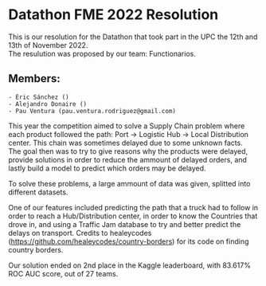 # Datathon FME 2022 Resolution

This is our resolution for the Datathon that took part in the UPC the 12th and 13th of November 2022.\
The resulution was proposed by our team: Functionarios. 

## Members:
	- Èric Sánchez ()
	- Alejandro Donaire ()
	- Pau Ventura (pau.ventura.rodriguez@gmail.com)

This year the competition aimed to solve a Supply Chain problem where each product followed the path: Port -> Logistic Hub -> Local Distribution center.
This chain was sometimes delayed due to some unknown facts.\
The goal then was to try to give reasons why the products were delayed, provide solutions in order to reduce the ammount of delayed orders, and lastly build a model to predict which orders may be delayed.

To solve these problems, a large ammount of data was given, splitted into different datasets.


One of our features included predicting the path that a truck had to follow in order to reach a Hub/Distribution center, in order to know the Countries that drove in, and using a Traffic Jam database to try and better predict the delays on transport.
Credits to healeycodes (https://github.com/healeycodes/country-borders) for its code on finding country borders.

Our solution ended on 2nd place in the Kaggle leaderboard, with 83.617% ROC AUC score, out of 27 teams.
